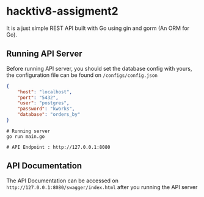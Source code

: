 # hacktiv8-assigment2

It is a just simple REST API built with Go using gin and gorm (An ORM for Go).


## Running API Server
Before running API server, you should set the database config with yours, the configuration file can be found on `/configs/config.json`
```json
{
    "host": "localhost",
    "port": "5432",
    "user": "postgres",
    "password": "kworks",
    "database": "orders_by"
}
```

```
# Running server
go run main.go

# API Endpoint : http://127.0.0.1:8080
```

## API Documentation
The API Documentation can be accessed on `http://127.0.0.1:8080/swagger/index.html` after you running the API server
